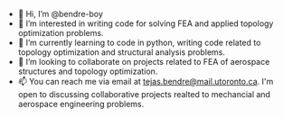 - 👋 Hi, I’m @bendre-boy
- 👀 I’m interested in writing code for solving FEA and applied topology optimization problems.
- 🌱 I’m currently learning to code in python, writing code related to topology optimization and structural analysis problems.
- 💞️ I’m looking to collaborate on projects related to FEA of aerospace structures and topology optimization.
- 📫 You can reach me via email at tejas.bendre@mail.utoronto.ca. I'm open to discussing collaborative projects realted to mechancial and aerospace engineering problems.

<!---
bendre-boy/bendre-boy is a ✨ special ✨ repository because its `README.md` (this file) appears on your GitHub profile.
You can click the Preview link to take a look at your changes.
--->
